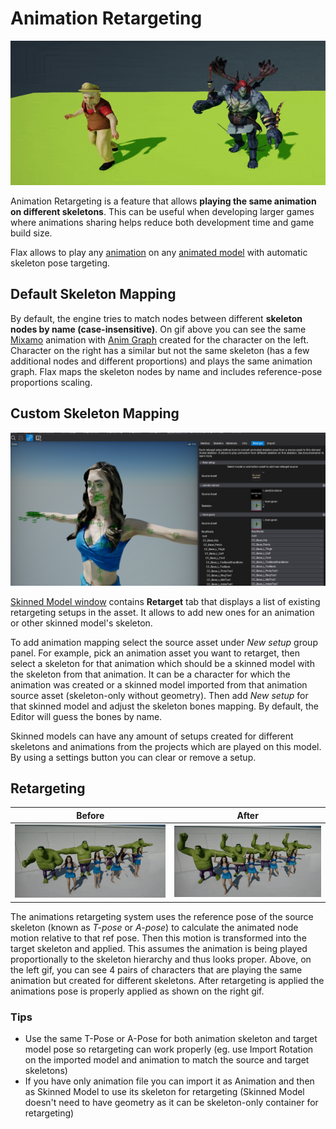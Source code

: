 # Animation Retargeting

![Animation Retargeting in Flax Engine](media/anim-retargeting.gif)

Animation Retargeting is a feature that allows **playing the same animation on different skeletons**. This can be useful when developing larger games where animations sharing helps reduce both development time and game build size.

Flax allows to play any [animation](../animation/index.md) on any [animated model](../animated-model.md) with automatic skeleton pose targeting.

## Default Skeleton Mapping

By default, the engine tries to match nodes between different **skeleton nodes by name (case-insensitive)**. On gif above you can see the same [Mixamo](https://www.mixamo.com/) animation with [Anim Graph](../anim-graph/index.md) created for the character on the left. Character on the right has a similar but not the same skeleton (has a few additional nodes and different proportions) and plays the same animation graph. Flax maps the skeleton nodes by name and includes reference-pose proportions scaling.

## Custom Skeleton Mapping

![Animation Retarget Flax Editor](media/animation-retarget-editor.png)

[Skinned Model window](../skinned-model/index.md) contains **Retarget** tab that displays a list of existing retargeting setups in the asset. It allows to add new ones for an animation or other skinned model's skeleton.

To add animation mapping select the source asset under *New setup* group panel. For example, pick an animation asset you want to retarget, then select a skeleton for that animation which should be a skinned model with the skeleton from that animation. It can be a character for which the animation was created or a skinned model imported from that animation source asset (skeleton-only without geometry). Then add *New setup* for that skinned model and adjust the skeleton bones mapping. By default, the Editor will guess the bones by name.

Skinned models can have any amount of setups created for different skeletons and animations from the projects which are played on this model. By using a settings button you can clear or remove a setup.

## Retargeting

| Before | After |
|--------|--------|
| ![Animation Retargeting](media/animation-retargeting-before.gif) | ![Animation Retargeting Flax](media/animation-retargeting-after.gif) |

The animations retargeting system uses the reference pose of the source skeleton (known as *T-pose* or *A-pose*) to calculate the animated node motion relative to that ref pose. Then this motion is transformed into the target skeleton and applied. This assumes the animation is being played proportionally to the skeleton hierarchy and thus looks proper. Above, on the left gif, you can see 4 pairs of characters that are playing the same animation but created for different skeletons. After retargeting is applied the animations pose is properly applied as shown on the right gif.

### Tips

- Use the same T-Pose or A-Pose for both animation skeleton and target model pose so retargeting can work properly (eg. use Import Rotation on the imported model and animation to match the source and target skeletons)
- If you have only animation file you can import it as Animation and then as Skinned Model to use its skeleton for retargeting (Skinned Model doesn't need to have geometry as it can be skeleton-only container for retargeting)
